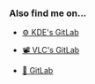 ### Also find me on...

- [⚙️ KDE's GitLab](https://invent.kde.org/clau-cambra)

- [📽 VLC's GitLab](https://code.videolan.org/claucambra)

- [👋 GitLab](https://gitlab.com/claucambra)

<!--
**claucambra/claucambra** is a ✨ _special_ ✨ repository because its `README.md` (this file) appears on your GitHub profile.

Here are some ideas to get you started:

- 🔭 I’m currently working on ...
- 🌱 I’m currently learning ...
- 👯 I’m looking to collaborate on ...
- 🤔 I’m looking for help with ...
- 💬 Ask me about ...
- 📫 How to reach me: ...
- 😄 Pronouns: ...
- ⚡ Fun fact: ...
-->
